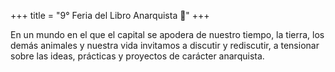 +++
title = "9° Feria del Libro Anarquista 📖"
+++

En un mundo en el que el capital se apodera de nuestro tiempo, la tierra, los demás animales y nuestra vida invitamos a discutir y rediscutir, a tensionar sobre las ideas, prácticas y proyectos de carácter anarquista.
